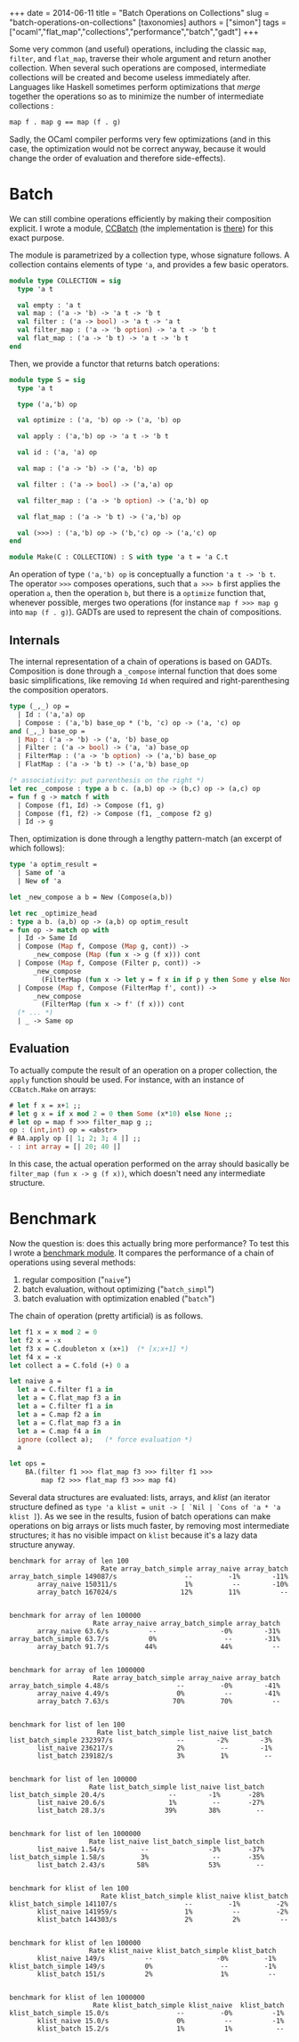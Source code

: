 +++
date = 2014-06-11
title = "Batch Operations on Collections"
slug = "batch-operations-on-collections"
[taxonomies]
authors = ["simon"]
tags = ["ocaml","flat_map","collections","performance","batch","gadt"]
+++

Some very common (and useful) operations, including the classic `map`, `filter`, and `flat_map`, traverse their whole argument and return another collection. When several such operations are composed, intermediate collections will be created and become useless immediately after. Languages like Haskell sometimes perform optimizations that *merge* together the operations so as to minimize the number of intermediate collections :

```ocaml
map f . map g == map (f . g)
```

Sadly, the OCaml compiler performs very few optimizations (and in this case, the optimization would not be correct anyway, because it would change the order of evaluation and therefore side-effects).

Batch
=====

We can still combine operations efficiently by making their composition explicit. I wrote a module, [CCBatch](https://github.com/c-cube/ocaml-containers/blob/fc3b6040f6c228eec911545c48bd67ca8d33b9ca/core/CCBatch.mli) (the implementation is [there](https://github.com/c-cube/ocaml-containers/blob/fc3b6040f6c228eec911545c48bd67ca8d33b9ca/core/CCBatch.ml)) for this exact purpose.

The module is parametrized by a collection type, whose signature follows. A collection contains elements of type `'a`, and provides a few basic operators.

```ocaml
module type COLLECTION = sig
  type 'a t

  val empty : 'a t
  val map : ('a -> 'b) -> 'a t -> 'b t
  val filter : ('a -> bool) -> 'a t -> 'a t
  val filter_map : ('a -> 'b option) -> 'a t -> 'b t
  val flat_map : ('a -> 'b t) -> 'a t -> 'b t
end
```

Then, we provide a functor that returns batch operations:

```ocaml
module type S = sig
  type 'a t

  type ('a,'b) op

  val optimize : ('a, 'b) op -> ('a, 'b) op

  val apply : ('a,'b) op -> 'a t -> 'b t

  val id : ('a, 'a) op

  val map : ('a -> 'b) -> ('a, 'b) op

  val filter : ('a -> bool) -> ('a,'a) op

  val filter_map : ('a -> 'b option) -> ('a,'b) op

  val flat_map : ('a -> 'b t) -> ('a,'b) op

  val (>>>) : ('a,'b) op -> ('b,'c) op -> ('a,'c) op
end

module Make(C : COLLECTION) : S with type 'a t = 'a C.t
```

An operation of type `('a,'b) op` is conceptually a function `'a t -> 'b t`. The operator `>>>` composes operations, such that `a >>> b` first applies the operation `a`, then the operation `b`, but there is a `optimize` function that, whenever possible, merges two operations (for instance `map f >>> map g` into `map (f . g)`). GADTs are used to represent the chain of compositions.

Internals
---------

The internal representation of a chain of operations is based on GADTs. Composition is done through a `_compose` internal function that does some basic simplifications, like removing `Id` when required and right-parenthesing the composition operators.

```ocaml
type (_,_) op =
  | Id : ('a,'a) op
  | Compose : ('a,'b) base_op * ('b, 'c) op -> ('a, 'c) op
and (_,_) base_op =
  | Map : ('a -> 'b) -> ('a, 'b) base_op
  | Filter : ('a -> bool) -> ('a, 'a) base_op
  | FilterMap : ('a -> 'b option) -> ('a,'b) base_op
  | FlatMap : ('a -> 'b t) -> ('a,'b) base_op

(* associativity: put parenthesis on the right *)
let rec _compose : type a b c. (a,b) op -> (b,c) op -> (a,c) op
= fun f g -> match f with
  | Compose (f1, Id) -> Compose (f1, g)
  | Compose (f1, f2) -> Compose (f1, _compose f2 g)
  | Id -> g
```

Then, optimization is done through a lengthy pattern-match (an excerpt of which follows):

```ocaml
type 'a optim_result =
  | Same of 'a
  | New of 'a

let _new_compose a b = New (Compose(a,b))

let rec _optimize_head
: type a b. (a,b) op -> (a,b) op optim_result
= fun op -> match op with
  | Id -> Same Id
  | Compose (Map f, Compose (Map g, cont)) ->
      _new_compose (Map (fun x -> g (f x))) cont
  | Compose (Map f, Compose (Filter p, cont)) ->
      _new_compose
        (FilterMap (fun x -> let y = f x in if p y then Some y else None)) cont
  | Compose (Map f, Compose (FilterMap f', cont)) ->
      _new_compose
        (FilterMap (fun x -> f' (f x))) cont
  (* ... *)
  | _ -> Same op
```

Evaluation
----------

To actually compute the result of an operation on a proper collection, the `apply` function should be used. For instance, with an instance of `CCBatch.Make` on arrays:

```ocaml
# let f x = x+1 ;;
# let g x = if x mod 2 = 0 then Some (x*10) else None ;;
# let op = map f >>> filter_map g ;;
op : (int,int) op = <abstr>
# BA.apply op [| 1; 2; 3; 4 |] ;;
- : int array = [| 20; 40 |]
```

In this case, the actual operation performed on the array should basically be `filter_map (fun x -> g (f x))`, which doesn't need any intermediate structure.

Benchmark
=========

Now the question is: does this actually bring more performance? To test this I wrote a [benchmark module](https://github.com/c-cube/ocaml-containers/blob/fc3b6040f6c228eec911545c48bd67ca8d33b9ca/tests/bench_batch.ml). It compares the performance of a chain of operations using several methods:

1.  regular composition ("`naive`")
2.  batch evaluation, without optimizing ("`batch_simpl`")
3.  batch evaluation with optimization enabled ("`batch`")

The chain of operation (pretty artificial) is as follows.

```ocaml
let f1 x = x mod 2 = 0
let f2 x = -x
let f3 x = C.doubleton x (x+1)  (* [x;x+1] *)
let f4 x = -x
let collect a = C.fold (+) 0 a

let naive a =
  let a = C.filter f1 a in
  let a = C.flat_map f3 a in
  let a = C.filter f1 a in
  let a = C.map f2 a in
  let a = C.flat_map f3 a in
  let a = C.map f4 a in
  ignore (collect a);   (* force evaluation *)
  a

let ops =
    BA.(filter f1 >>> flat_map f3 >>> filter f1 >>>
        map f2 >>> flat_map f3 >>> map f4)
```

Several data structures are evaluated: lists, arrays, and *klist* (an iterator structure defined as `` type 'a klist = unit -> [ `Nil | `Cons of 'a * 'a klist ] ``). As we see in the results, fusion of batch operations can make operations on big arrays or lists much faster, by removing most intermediate structures; it has no visible impact on `klist` because it's a lazy data structure anyway.

    benchmark for array of len 100
                           Rate array_batch_simple array_naive array_batch
    array_batch_simple 149087/s                 --         -1%        -11%
           array_naive 150311/s                 1%          --        -10%
           array_batch 167024/s                12%         11%          --


    benchmark for array of len 100000
                         Rate array_naive array_batch_simple array_batch
           array_naive 63.6/s          --                -0%        -31%
    array_batch_simple 63.7/s          0%                 --        -31%
           array_batch 91.7/s         44%                44%          --


    benchmark for array of len 1000000
                         Rate array_batch_simple array_naive array_batch
    array_batch_simple 4.48/s                 --         -0%        -41%
           array_naive 4.49/s                 0%          --        -41%
           array_batch 7.63/s                70%         70%          --


    benchmark for list of len 100
                          Rate list_batch_simple list_naive list_batch
    list_batch_simple 232397/s                --        -2%        -3%
           list_naive 236217/s                2%         --        -1%
           list_batch 239182/s                3%         1%         --


    benchmark for list of len 100000
                        Rate list_batch_simple list_naive list_batch
    list_batch_simple 20.4/s                --        -1%       -28%
           list_naive 20.6/s                1%         --       -27%
           list_batch 28.3/s               39%        38%         --


    benchmark for list of len 1000000
                        Rate list_naive list_batch_simple list_batch
           list_naive 1.54/s         --               -3%       -37%
    list_batch_simple 1.58/s         3%                --       -35%
           list_batch 2.43/s        58%               53%         --


    benchmark for klist of len 100
                           Rate klist_batch_simple klist_naive klist_batch 
    klist_batch_simple 141107/s                 --         -1%         -2% 
           klist_naive 141959/s                 1%          --         -2% 
           klist_batch 144303/s                 2%          2%          -- 


    benchmark for klist of len 100000
                        Rate klist_naive klist_batch_simple klist_batch
           klist_naive 149/s          --                -0%         -1%
    klist_batch_simple 149/s          0%                 --         -1%
           klist_batch 151/s          2%                 1%          --


    benchmark for klist of len 1000000
                         Rate klist_batch_simple klist_naive  klist_batch
    klist_batch_simple 15.0/s                 --         -0%          -1%
           klist_naive 15.0/s                 0%          --          -1%
           klist_batch 15.2/s                 1%          1%           --
